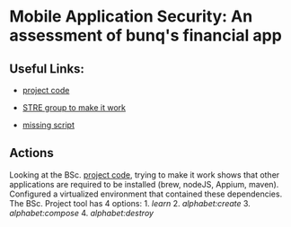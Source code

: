 # Mobile Application Security: An assessment of bunq's financial app

## Useful Links:
+ [project code](https://github.com/bunqcom/fsm-learner)

+ [STRE group to make it work](https://github.com/TUDelft-CS4110/2016-sre-crew)

+ [missing script](https://github.com/wesleyvanderlee/Thesis/blob/master/Literature/BSc.%20FSM%20Learner/make_dump.sh)

## Actions

Looking at the BSc. [project code](https://github.com/bunqcom/fsm-learner), trying to make it work shows that other applications are required to be installed (brew, nodeJS, Appium, maven). Configured a virtualized environment that contained these dependencies. The BSc. Project tool has 4 options:
    1. _learn_
    2. _alphabet:create_
    3. _alphabet:compose_
    4. _alphabet:destroy_
